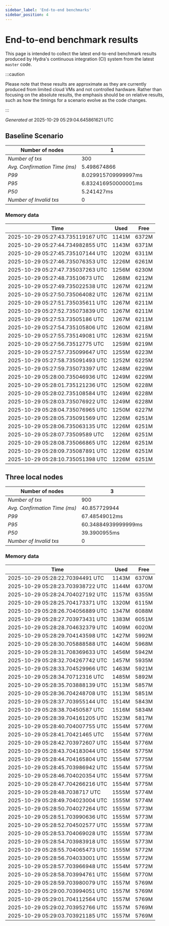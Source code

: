 ```yaml
--- 
sidebar_label: 'End-to-end benchmarks' 
sidebar_position: 4 
--- 
```


# End-to-end benchmark results 

This page is intended to collect the latest end-to-end benchmark  results produced by Hydra's continuous integration (CI) system from  the latest `master` code.

:::caution

Please note that these results are approximate  as they are currently produced from limited cloud VMs and not controlled hardware.  Rather than focusing on the absolute results,   the emphasis should be on relative results,  such as how the timings for a scenario evolve as the code changes.

:::

_Generated at_  2025-10-29 05:29:04.645861621 UTC


## Baseline Scenario



| Number of nodes |  1 | 
| -- | -- |
| _Number of txs_ | 300 |
| _Avg. Confirmation Time (ms)_ | 5.498674866 |
| _P99_ | 8.029915709999997ms |
| _P95_ | 6.832416950000001ms |
| _P50_ | 5.241427ms |
| _Number of Invalid txs_ | 0 |
      

### Memory data 

 | Time | Used | Free | 
|------------------------------------|------|------|
 | 2025-10-29 05:27:43.735119167 UTC | 1141M | 6372M | 
 | 2025-10-29 05:27:44.734982855 UTC | 1143M | 6371M | 
 | 2025-10-29 05:27:45.735107144 UTC | 1202M | 6311M | 
 | 2025-10-29 05:27:46.735076353 UTC | 1226M | 6261M | 
 | 2025-10-29 05:27:47.735037263 UTC | 1256M | 6230M | 
 | 2025-10-29 05:27:48.73510673 UTC | 1268M | 6212M | 
 | 2025-10-29 05:27:49.735022538 UTC | 1267M | 6212M | 
 | 2025-10-29 05:27:50.735064082 UTC | 1267M | 6211M | 
 | 2025-10-29 05:27:51.735035611 UTC | 1267M | 6211M | 
 | 2025-10-29 05:27:52.735073839 UTC | 1267M | 6211M | 
 | 2025-10-29 05:27:53.73505186 UTC | 1267M | 6211M | 
 | 2025-10-29 05:27:54.735105806 UTC | 1260M | 6218M | 
 | 2025-10-29 05:27:55.735149081 UTC | 1263M | 6215M | 
 | 2025-10-29 05:27:56.73512775 UTC | 1259M | 6219M | 
 | 2025-10-29 05:27:57.735099647 UTC | 1255M | 6223M | 
 | 2025-10-29 05:27:58.735091493 UTC | 1252M | 6225M | 
 | 2025-10-29 05:27:59.735073397 UTC | 1248M | 6229M | 
 | 2025-10-29 05:28:00.735046936 UTC | 1249M | 6229M | 
 | 2025-10-29 05:28:01.735121236 UTC | 1250M | 6228M | 
 | 2025-10-29 05:28:02.735108584 UTC | 1249M | 6228M | 
 | 2025-10-29 05:28:03.735076922 UTC | 1249M | 6228M | 
 | 2025-10-29 05:28:04.735076965 UTC | 1250M | 6227M | 
 | 2025-10-29 05:28:05.735091569 UTC | 1226M | 6251M | 
 | 2025-10-29 05:28:06.735063135 UTC | 1226M | 6251M | 
 | 2025-10-29 05:28:07.73509589 UTC | 1226M | 6251M | 
 | 2025-10-29 05:28:08.735066865 UTC | 1226M | 6251M | 
 | 2025-10-29 05:28:09.735087891 UTC | 1226M | 6251M | 
 | 2025-10-29 05:28:10.735051398 UTC | 1226M | 6251M | 


## Three local nodes



| Number of nodes |  3 | 
| -- | -- |
| _Number of txs_ | 900 |
| _Avg. Confirmation Time (ms)_ | 40.857729944 |
| _P99_ | 67.48549012ms |
| _P95_ | 60.34884939999999ms |
| _P50_ | 39.3900955ms |
| _Number of Invalid txs_ | 0 |
      

### Memory data 

 | Time | Used | Free | 
|------------------------------------|------|------|
 | 2025-10-29 05:28:22.70394491 UTC | 1143M | 6370M | 
 | 2025-10-29 05:28:23.703938722 UTC | 1144M | 6370M | 
 | 2025-10-29 05:28:24.704027192 UTC | 1157M | 6355M | 
 | 2025-10-29 05:28:25.704173371 UTC | 1320M | 6115M | 
 | 2025-10-29 05:28:26.704056889 UTC | 1347M | 6088M | 
 | 2025-10-29 05:28:27.703973431 UTC | 1383M | 6051M | 
 | 2025-10-29 05:28:28.704632379 UTC | 1409M | 6020M | 
 | 2025-10-29 05:28:29.704143598 UTC | 1427M | 5992M | 
 | 2025-10-29 05:28:30.705888588 UTC | 1440M | 5968M | 
 | 2025-10-29 05:28:31.708369633 UTC | 1456M | 5942M | 
 | 2025-10-29 05:28:32.704267742 UTC | 1457M | 5935M | 
 | 2025-10-29 05:28:33.704529966 UTC | 1463M | 5921M | 
 | 2025-10-29 05:28:34.70712316 UTC | 1485M | 5892M | 
 | 2025-10-29 05:28:35.703888139 UTC | 1513M | 5857M | 
 | 2025-10-29 05:28:36.704248708 UTC | 1513M | 5851M | 
 | 2025-10-29 05:28:37.703955144 UTC | 1514M | 5843M | 
 | 2025-10-29 05:28:38.70450587 UTC | 1516M | 5834M | 
 | 2025-10-29 05:28:39.704161205 UTC | 1523M | 5817M | 
 | 2025-10-29 05:28:40.704007755 UTC | 1554M | 5776M | 
 | 2025-10-29 05:28:41.70421465 UTC | 1554M | 5776M | 
 | 2025-10-29 05:28:42.703972607 UTC | 1554M | 5776M | 
 | 2025-10-29 05:28:43.704183044 UTC | 1554M | 5775M | 
 | 2025-10-29 05:28:44.704165804 UTC | 1554M | 5775M | 
 | 2025-10-29 05:28:45.703986942 UTC | 1554M | 5775M | 
 | 2025-10-29 05:28:46.704020354 UTC | 1554M | 5775M | 
 | 2025-10-29 05:28:47.704266216 UTC | 1554M | 5775M | 
 | 2025-10-29 05:28:48.7038717 UTC | 1555M | 5774M | 
 | 2025-10-29 05:28:49.704023004 UTC | 1555M | 5774M | 
 | 2025-10-29 05:28:50.704027264 UTC | 1555M | 5773M | 
 | 2025-10-29 05:28:51.703990636 UTC | 1555M | 5773M | 
 | 2025-10-29 05:28:52.704502577 UTC | 1555M | 5773M | 
 | 2025-10-29 05:28:53.704069028 UTC | 1555M | 5773M | 
 | 2025-10-29 05:28:54.703983918 UTC | 1555M | 5773M | 
 | 2025-10-29 05:28:55.704065473 UTC | 1555M | 5772M | 
 | 2025-10-29 05:28:56.704033001 UTC | 1555M | 5772M | 
 | 2025-10-29 05:28:57.703966948 UTC | 1554M | 5772M | 
 | 2025-10-29 05:28:58.703994761 UTC | 1556M | 5770M | 
 | 2025-10-29 05:28:59.703980079 UTC | 1557M | 5769M | 
 | 2025-10-29 05:29:00.703994051 UTC | 1557M | 5769M | 
 | 2025-10-29 05:29:01.704112564 UTC | 1557M | 5769M | 
 | 2025-10-29 05:29:02.703952766 UTC | 1557M | 5769M | 
 | 2025-10-29 05:29:03.703921185 UTC | 1557M | 5769M | 

